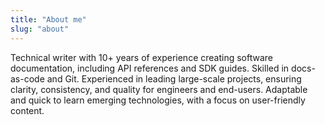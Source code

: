 ```yaml
---
title: "About me"
slug: "about"
---
```


Technical writer with 10+ years of experience creating software documentation, including API references and SDK guides. Skilled in docs-as-code and Git. Experienced in leading large-scale projects, ensuring clarity, consistency, and quality for engineers and end-users. Adaptable and quick to learn emerging technologies, with a focus on user-friendly content.
